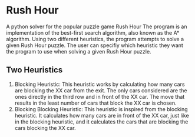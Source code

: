 # Rush Hour
A python solver for the popular puzzle game Rush Hour
The program is an implementation of the best-first search algorithm, also known as the A* algorithm. Using two different heuristics, the program attempts
to solve a given Rush Hour puzzle. The user can specifiy which heuristic they want the program to use when solving a given Rush Hour puzzle.
## Two Heuristics
1. Blocking Heuristic:
  This heuristic works by calculating how many cars are blocking the XX car from the exit. The only cars considered are the ones directly in the third row  and in front of the XX car. The move that results in the least number of cars that block the XX car is chosen.
2. Blocking Blocking Heuristic:
  This heuristic is inspired from the blocking heuristic. It calculates how many cars are in front of the XX car, just like in the blocking heuristic, and it calculates the cars that are blocking the cars blocking the XX car.
